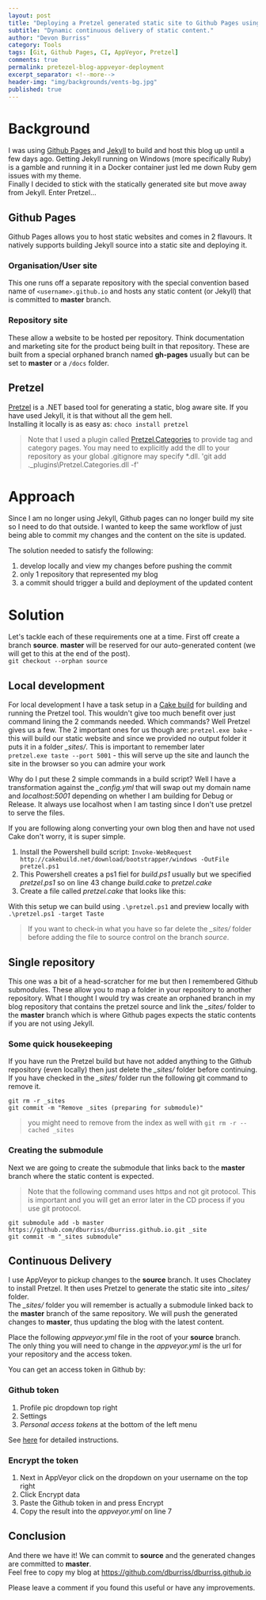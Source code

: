 ```yaml
---
layout: post
title: "Deploying a Pretzel generated static site to Github Pages using Appveyor"
subtitle: "Dynamic continuous delivery of static content."
author: "Devon Burriss"
category: Tools
tags: [Git, Github Pages, CI, AppVeyor, Pretzel]
comments: true
permalink: pretezel-blog-appveyor-deployment
excerpt_separator: <!--more-->
header-img: "img/backgrounds/vents-bg.jpg"
published: true
---
```


# Background

I was using [Github Pages](https://pages.github.com/) and [Jekyll](https://jekyllrb.com/) to build and host this blog up until a few days ago. 
Getting Jekyll running on Windows (more specifically Ruby) is a gamble and running it in a Docker container just led me down Ruby gem issues with my theme.  
Finally I decided to stick with the statically generated site but move away from Jekyll. Enter Pretzel...
<!--more-->
## Github Pages

Github Pages allows you to host static websites and comes in 2 flavours. It natively supports building Jekyll source into a static site and deploying it.

### Organisation/User site

This one runs off a separate repository with the special convention based name of `<username>.github.io` and hosts any static content (or Jekyll) that is committed to **master** branch.

### Repository site

These allow a website to be hosted per repository. Think documentation and marketing site for the product being built in that repository. These are built from a special orphaned branch named **gh-pages** usually but can be set to **master** or a `/docs` folder.

## Pretzel

[Pretzel](https://github.com/Code52/pretzel) is a .NET based tool for generating a static, blog aware site. If you have used Jekyll, it is that without all the gem hell.  
Installing it locally is as easy as: `choco install pretzel`  

> Note that I used a plugin called [Pretzel.Categories](https://github.com/k94ll13nn3/Pretzel.Categories) to provide tag and category pages. You may need to explicitly add the dll to your repository as your global .gitignore may specify *.dll.  'git add .\_plugins\Pretzel.Categories.dll -f'

# Approach

Since I am no longer using Jekyll, Github pages can no longer build my site so I need to do that outside. I wanted to keep the same workflow of just being able to commit my changes and the content on the site is updated.  

The solution needed to satisfy the following:

1. develop locally and view my changes before pushing the commit
2. only 1 repository that represented my blog
3. a commit should trigger a build and deployment of the updated content

# Solution

Let's tackle each of these requirements one at a time. First off create a branch **source**. **master** will be reserved for our auto-generated content (we will get to this at the end of the post).  
`git checkout --orphan source`

## Local development

For local development I have a task setup in a [Cake build](http://cakebuild.net/) for building and running the Pretzel tool. This wouldn't give too much benefit over just command lining the 2 commands needed.
Which commands? Well Pretzel gives us a few. The 2 important ones for us though are:
`pretzel.exe bake` - this will build our static website and since we provided no output folder it puts it in a folder *_sites/*. This is important to remember later  
`pretzel.exe taste --port 5001` - this will serve up the site and launch the site in the browser so you can admire your work

Why do I put these 2 simple commands in a build script? Well I have a transformation against the *_config.yml* that will swap out my domain name and *localhost:5001* depending on whether I am building for Debug or Release. It always use localhost when I am tasting since I don't use pretzel to serve the files.

If you are following along converting your own blog then and have not used Cake don't worry, it is super simple.

1. Install the Powershell build script: `Invoke-WebRequest http://cakebuild.net/download/bootstrapper/windows -OutFile pretzel.ps1`
2. This Powershell creates a ps1 fiel for *build.ps1* usually but we specified *pretzel.ps1* so on line 43 change *build.cake* to *pretzel.cake*
3. Create a file called *pretzel.cake* that looks like this:

<script src="https://gist.github.com/dburriss/c7871549c2788c0dca507a2d24c683ed.js"></script>

With this setup we can build using `.\pretzel.ps1` and preview locally with `.\pretzel.ps1 -target Taste`

> If you want to check-in what you have so far delete the *_sites/* folder before adding the file to source control on the branch *source*.

## Single repository

This one was a bit of a head-scratcher for me but then I remembered Github submodules. These allow you to map a folder in your repository to another repository. What I thought I would try was create an orphaned branch in my blog repository that contains the pretzel source and link the *_sites/* folder to the **master** branch which is where Github pages expects the static contents if you are not using Jekyll.

### Some quick housekeeping

If you have run the Pretzel build but have not added anything to the Github repository (even locally) then just delete the *_sites/* folder before continuing.  
If you have checked in the *_sites/* folder run the following git command to remove it.

`git rm -r _sites`  
`git commit -m "Remove _sites (preparing for submodule)"`

> you might need to remove from the index as well with `git rm -r --cached _sites`

### Creating the submodule

Next we are going to create the submodule that links back to the **master** branch where the static content is expected.

> Note that the following command uses https and not git protocol. This is important and you will get an error later in the CD process if you use git protocol.

`git submodule add -b master https://github.com/dburriss/dburriss.github.io.git _site`  
`git commit -m "_sites submodule"`

## Continuous Delivery

I use AppVeyor to pickup changes to the **source** branch. It uses Choclatey to install Pretzel. It then uses Pretzel to generate the static site into *_sites/* folder.  
The *_sites/* folder you will remember is actually a submodule linked back to the **master** branch of the same repository. We will push the generated changes to **master**, thus updating the blog with the latest content.

Place the following *appveyor.yml* file in the root of your **source** branch.   
The only thing you will need to change in the *appveyor.yml* is the url for your repository and the access token.

You can get an access token in Github by: 

### Github token

1. Profile pic dropdown top right
2. Settings
3. *Personal access tokens* at the bottom of the left menu

See [here](https://help.github.com/articles/creating-an-access-token-for-command-line-use/) for detailed instructions.

### Encrypt the token

1. Next in AppVeyor click on the dropdown on your username on the top right
2. Click Encrypt data
3. Paste the Github token in and press Encrypt
4. Copy the result into the *appveyor.yml* on line 7

<script src="https://gist.github.com/dburriss/66b4809c5e534481bdc4426c1d430765.js"></script>

## Conclusion

And there we have it! We can commit to **source** and the generated changes are committed to **master**.  
Feel free to copy my blog at https://github.com/dburriss/dburriss.github.io

Please leave a comment if you found this useful or have any improvements.